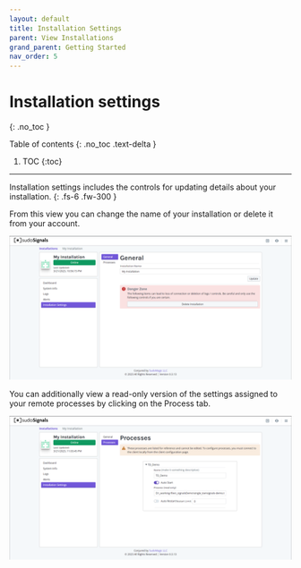 ```yaml
---
layout: default
title: Installation Settings
parent: View Installations
grand_parent: Getting Started
nav_order: 5
---
```

# Installation settings
{: .no_toc }

Table of contents
{: .no_toc .text-delta }

1. TOC
{:toc}
---

Installation settings includes the controls for updating details about your installation.
{: .fs-6 .fw-300 }

From this view you can change the name of your installation or delete it from your account.

![View 07](../../../../assets/images/view-installation/view-stats-007.png)

You can additionally view a read-only version of the settings assigned to your remote processes by clicking on the Process tab.

![View 08](../../../../assets/images/view-installation/view-stats-008.png)
